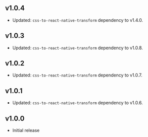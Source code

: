 ## v1.0.4

* Updated: `css-to-react-native-transform` dependency to v1.4.0.

## v1.0.3

* Updated: `css-to-react-native-transform` dependency to v1.0.8.

## v1.0.2

* Updated: `css-to-react-native-transform` dependency to v1.0.7.

## v1.0.1

* Updated: `css-to-react-native-transform` dependency to v1.0.6.

## v1.0.0

* Initial release
